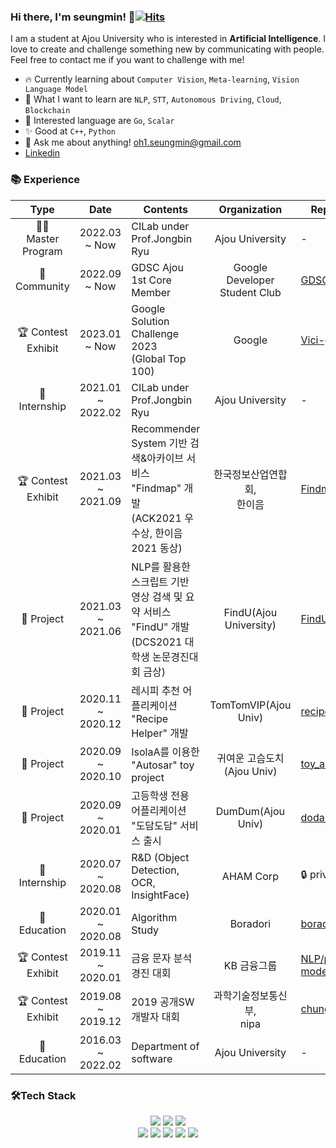 ### Hi there, I'm seungmin! 👋[![Hits](https://hits.seeyoufarm.com/api/count/incr/badge.svg?url=https%3A%2F%2Fgithub.com%2Frhcsky%2Fhit-counter&count_bg=%23DB5CE9&title_bg=%23555555&icon=&icon_color=%23E7E7E7&title=hits&edge_flat=false)](https://hits.seeyoufarm.com)

I am a student at Ajou University who is interested in **Artificial Intelligence**. I love to create and challenge something new by communicating with people. Feel free to contact me if you want to challenge with me!

* 🔥 Currently learning about `Computer Vision`, `Meta-learning`, `Vision Language Model`
* 🌱 What I want to learn are `NLP`, `STT`, `Autonomous Driving`, `Cloud`, `Blockchain`
* 🎯 Interested language are `Go`, `Scalar`
* ✨ Good at `C++`, `Python`
* 💌 Ask me about anything! oh1.seungmin@gmail.com
* [Linkedin](https://www.linkedin.com/in/soonge/)

### 📚 Experience

|           Type           |       Date        | Contents                                                     |          Organization          | Repository                                                   |
| :----------------------: | :---------------: | ------------------------------------------------------------ | :----------------------------: | ------------------------------------------------------------ |
|  🧑‍🎓</br> Master Program  |   2022.03 ~ Now   | CILab under Prof.Jongbin Ryu                                 |        Ajou University         | -                                                            |
|     🥳<br />Community     |   2022.09 ~ Now   | GDSC Ajou 1st Core Member                                    | Google Developer Student Club  | [GDSC Ajou](https://github.com/gdsc-ajou)                    |
| :trophy: Contest Exhibit |   2023.01 ~ Now   | Google Solution Challenge 2023<br />(Global Top 100)         |             Google             | [Vici-gsc](https://github.com/orgs/Vici-gsc/repositories)    |
|       🏢 Internship       | 2021.01 ~ 2022.02 | CILab under Prof.Jongbin Ryu                                 |        Ajou University         | -                                                            |
| :trophy: Contest Exhibit | 2021.03 ~ 2021.09 | Recommender System 기반 검색&아카이브 서비스 "Findmap" 개발<br />(ACK2021 우수상, 한이음2021 동상) | 한국정보산업연합회, <br>한이음 | [Findmap](https://github.com/SoongE/Findmap)                 |
|        🎡 Project         | 2021.03 ~ 2021.06 | NLP를 활용한 스크립트 기반 영상 검색 및 요약 서비스 "FindU" 개발<br />(DCS2021 대학생 논문경진대회 금상) |     FindU(Ajou University)     | [FindU](https://github.com/SWCapstone2021/NLP)               |
|        🎡 Project         | 2020.11 ~ 2020.12 | 레시피 추천 어플리케이션 "Recipe Helper" 개발                |      TomTomVIP(Ajou Univ)      | [recipe_helper](https://github.com/it-intensive-programming2/HCI_project) |
|        🎡 Project         | 2020.09 ~ 2020.10 | IsolaA를 이용한 "Autosar" toy project                        |   귀여운 고슴도치(Ajou Univ)   | [toy_autosar](https://github.com/SoongE/SoongE/tree/master/toy_autosar) |
|        🎡 Project         | 2020.09 ~ 2020.01 | 고등학생 전용 어플리케이션 "도담도담" 서비스 출시            |       DumDum(Ajou Univ)        | [dodam_android](https://github.com/Algostu/dodam-android)    |
|       🏢 Internship       | 2020.07 ~ 2020.08 | R&D (Object Detection, OCR, InsightFace)                     |           AHAM Corp            | :lock: private                                               |
|       🏫 Education        | 2020.01 ~ 2020.08 | Algorithm Study                                              |            Boradori            | [boradori](https://github.com/Algostu/boradori)              |
| :trophy: Contest Exhibit | 2019.11 ~ 2020.01 | 금융 문자 분석 경진 대회                                     |          KB 금융그룹           | [NLP/pytorch-models](https://github.com/SoongE/SoongE/tree/master/AI/Deep_Learning/NLP/pytorch-models) |
| :trophy: Contest Exhibit | 2019.08 ~ 2019.12 | 2019 공개SW 개발자 대회                                      |  과학기술정보통신부,<br>nipa   | [chungyo](https://github.com/hankyul2/chungyo)               |
|       🏫 Education        | 2016.03 ~ 2022.02 | Department of software                                       |        Ajou University         | -                                                            |

### 🛠Tech Stack

<p align="center">
 <a><img src="https://img.shields.io/badge/Python-3776AB?style=flat-square&logo=python&logoColor=white"/></a>
 <a><img src="https://img.shields.io/badge/Dart-0175C2?style=flat-square&logo=dart&logoColor=white"/></a>
 <a><img src="https://img.shields.io/badge/C++-00599C?style=flat-square&logo=c++&logoColor=white"/></a>
</a>
 </br>
<a><img src="https://img.shields.io/badge/Pytorch-EE4C2C.svg?style=flat-square&logo=pytorch&logoColor=white"/>
 <a><img src="https://img.shields.io/badge/Git-F05032.svg?style=flat-square&logo=git&logoColor=white"/>
 <a><img src="https://img.shields.io/badge/Docker-2496ED?style=flat-square&logo=Docker&logoColor=white"/></a>
 <a><img src="https://img.shields.io/badge/Amazon_AWS-232F3E?style=flat-square&logo=amazon-aws&logoColor=white"/></a>
      <a><img src="https://img.shields.io/badge/Github Actions-%232671E5.svg?style=flat-square&logo=githubactions&logoColor=white"/></a>
</p>

